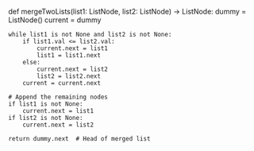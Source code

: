 def mergeTwoLists(list1: ListNode, list2: ListNode) -> ListNode:
    dummy = ListNode()
    current = dummy
    
    while list1 is not None and list2 is not None:
        if list1.val <= list2.val:
            current.next = list1
            list1 = list1.next
        else:
            current.next = list2
            list2 = list2.next
        current = current.next
    
    # Append the remaining nodes
    if list1 is not None:
        current.next = list1
    if list2 is not None:
        current.next = list2
    
    return dummy.next  # Head of merged list
